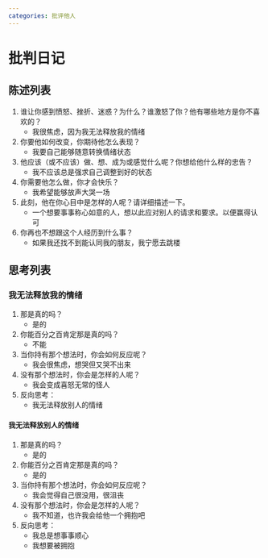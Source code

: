 ```yaml
---
categories: 批评他人
---
```


# 批判日记

## 陈述列表

1. 谁让你感到愤怒、挫折、迷惑？为什么？谁激怒了你？他有哪些地方是你不喜欢的？
    - 我很焦虑，因为我无法释放我的情绪
2. 你要他如何改变，你期待他怎么表现？
    - 我要自己能够随意转换情绪状态
3. 他应该（或不应该）做、想、成为或感觉什么呢？你想给他什么样的忠告？
    - 我不应该总是强求自己调整到好的状态
4. 你需要他怎么做，你才会快乐？
    - 我希望能够放声大哭一场
5. 此刻，他在你心目中是怎样的人呢？请详细描述一下。
    - 一个想要事事称心如意的人，想以此应对别人的请求和要求。以便赢得认可
6. 你再也不想跟这个人经历到什么事？
    - 如果我还找不到能认同我的朋友，我宁愿去跳楼

## 思考列表

### 我无法释放我的情绪

1. 那是真的吗？
    - 是的
2. 你能百分之百肯定那是真的吗？
    - 不能
3. 当你持有那个想法时，你会如何反应呢？
    - 我会很焦虑，想哭但又哭不出来
4. 没有那个想法时，你会是怎样的人呢？
    - 我会变成喜怒无常的怪人
5. 反向思考：
    - 我无法释放别人的情绪

#### 我无法释放别人的情绪

1. 那是真的吗？
    - 是的
2. 你能百分之百肯定那是真的吗？
    - 是的
3. 当你持有那个想法时，你会如何反应呢？
    - 我会觉得自己很没用，很沮丧
4. 没有那个想法时，你会是怎样的人呢？
    - 我不知道，也许我会给他一个拥抱吧
5. 反向思考：
    - 我总是想事事顺心
    - 我想要被拥抱
